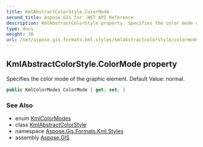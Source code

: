 ```yaml
---
title: KmlAbstractColorStyle.ColorMode
second_title: Aspose.GIS for .NET API Reference
description: KmlAbstractColorStyle property. Specifies the color mode of the graphic element. Default Value normal.
type: docs
weight: 30
url: /net/aspose.gis.formats.kml.styles/kmlabstractcolorstyle/colormode/
---
```

## KmlAbstractColorStyle.ColorMode property

Specifies the color mode of the graphic element. Default Value: normal.

```csharp
public KmlColorModes ColorMode { get; set; }
```

### See Also

* enum [KmlColorModes](../../kmlcolormodes/)
* class [KmlAbstractColorStyle](../)
* namespace [Aspose.Gis.Formats.Kml.Styles](../../kmlabstractcolorstyle/)
* assembly [Aspose.GIS](../../../)


